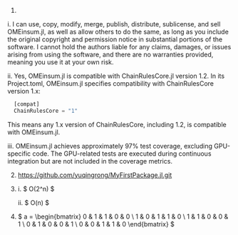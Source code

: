 1.

   i. I can use, copy, modify, merge, publish, distribute, sublicense, and sell OMEinsum.jl, as well as allow others to do the same, as long as you include the original copyright and permission notice in substantial portions of the software. I cannot hold the authors liable for any claims, damages, or issues arising from using the software, and there are no warranties provided, meaning you use it at your own risk.

  ii. Yes, OMEinsum.jl is compatible with ChainRulesCore.jl version 1.2. In its Project.toml, OMEinsum.jl specifies compatibility with ChainRulesCore version 1.x:
  ```julia
    [compat]
    ChainRulesCore = "1"
  ```
  This means any 1.x version of ChainRulesCore, including 1.2, is compatible with OMEinsum.jl. 

  iii. ​OMEinsum.jl achieves approximately 97% test coverage, excluding GPU-specific code. The GPU-related tests are executed during continuous integration but are not included in the coverage metrics.
   
2. https://github.com/yuqingrong/MyFirstPackage.jl.git

3. 
    i. $ O(2^n) $

    ii. $ O(n) $

4. $
a =
\begin{bmatrix}
0 & 1 & 1 & 0 & 0 \\
1 & 0 & 1 & 1 & 0 \\
1 & 1 & 0 & 0 & 1 \\
0 & 1 & 0 & 0 & 1 \\
0 & 0 & 1 & 1 & 0
\end{bmatrix}
$






